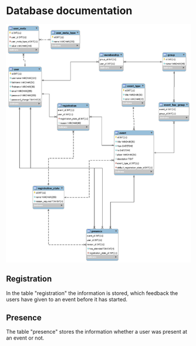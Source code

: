 # Database documentation

![Database_model](https://github.com/Simai00/jmp/blob/master/docs/database_model.png)

## Registration
In the table "registration" the information is stored, which feedback the users have given to an event before it has started.
## Presence
The table "presence" stores the information whether a user was present at an event or not.